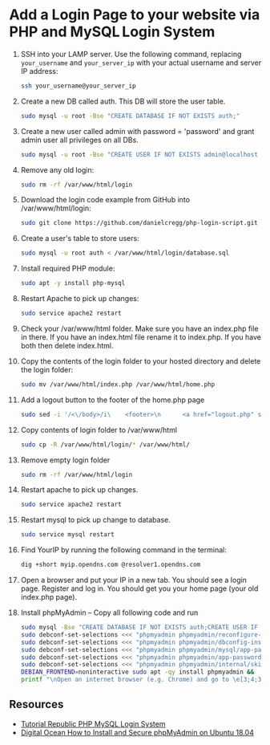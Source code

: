 # Add a Login Page to your website via PHP and MySQL Login System 

1. SSH into your LAMP server. Use the following command, replacing `your_username` and `your_server_ip` with your actual username and server IP address:

    ```bash
    ssh your_username@your_server_ip
    ```

2. Create a new DB called auth. This DB will store the user table. 

   ```bash
   sudo mysql -u root -Bse "CREATE DATABASE IF NOT EXISTS auth;"
   ```

3. Create a new user called admin with password = 'password' and grant admin user all privileges on all DBs.

   ```bash
   sudo mysql -u root -Bse "CREATE USER IF NOT EXISTS admin@localhost IDENTIFIED BY 'password';GRANT ALL PRIVILEGES ON *.* TO admin@localhost;FLUSH PRIVILEGES;"
   ```

4. Remove any old login:

    ```bash
    sudo rm -rf /var/www/html/login 
    ```

5. Download the login code example from GitHub into /var/www/html/login:

    ```bash
    sudo git clone https://github.com/danielcregg/php-login-script.git /var/www/html/login
    ```

6. Create a user's table to store users: 

   ```bash
   sudo mysql -u root auth < /var/www/html/login/database.sql
   ```

7. Install required PHP module:  

   ```bash
   sudo apt -y install php-mysql
   ```

8. Restart Apache to pick up changes: 

   ```bash
   sudo service apache2 restart
   ```

9. Check your /var/www/html folder. Make sure you have an index.php file in there. If you have an index.html file rename it to index.php. If you have both then delete index.html.  

10. Copy the contents of the login folder to your hosted directory and delete the login folder:  

    ```bash
    sudo mv /var/www/html/index.php /var/www/html/home.php
    ```

11. Add a logout button to the footer of the home.php page 

    ```bash
    sudo sed -i '/<\/body>/i\    <footer>\n      <a href="logout.php" style="font-size: 18px; color: red; text-decoration: none;">Logout</a>\n    </footer>' /var/www/html/home.php
    ```

12. Copy contents of login folder to /var/www/html 

    ```bash
    sudo cp -R /var/www/html/login/* /var/www/html/
    ```

13. Remove empty login folder 

    ```bash
    sudo rm -rf /var/www/html/login
    ```

14. Restart apache to pick up changes. 

    ```bash
    sudo service apache2 restart
    ```

15. Restart mysql to pick up change to database. 

    ```bash
    sudo service mysql restart
    ```

16. Find YourIP by running the following command in the terminal: 

    ```bash
    dig +short myip.opendns.com @resolver1.opendns.com
    ```

17. Open a browser and put your IP in a new tab. You should see a login page. Register and log in. You should get you your home page (your old index.php page).   

18. Install phpMyAdmin – Copy all following code and run 

    ```bash
    sudo mysql -Bse "CREATE DATABASE IF NOT EXISTS auth;CREATE USER IF NOT EXISTS admin@localhost IDENTIFIED BY 'password';GRANT ALL PRIVILEGES ON *.* TO admin@localhost;FLUSH PRIVILEGES;" && 
    sudo debconf-set-selections <<< "phpmyadmin phpmyadmin/reconfigure-webserver multiselect apache2" # Select Web Server && 
    sudo debconf-set-selections <<< "phpmyadmin phpmyadmin/dbconfig-install boolean true" # Configure database for phpmyadmin with dbconfig-common && 
    sudo debconf-set-selections <<< "phpmyadmin phpmyadmin/mysql/app-pass password 'password'" # Set MySQL application password for phpmyadmin && 
    sudo debconf-set-selections <<< "phpmyadmin phpmyadmin/app-password-confirm password 'password'" # Confirm application password && 
    sudo debconf-set-selections <<< "phpmyadmin phpmyadmin/internal/skip-preseed boolean true" && 
    DEBIAN_FRONTEND=noninteractive sudo apt -qy install phpmyadmin && 
    printf "\nOpen an internet browser (e.g. Chrome) and go to \e[3;4;33mhttp://$(dig +short myip.opendns.com @resolver1.opendns.com)/phpmyadmin\e[0m - You should see the phpMyAdmin login page. admin/password\n"
    ```

## Resources 

- [Tutorial Republic PHP MySQL Login System](https://www.tutorialrepublic.com/php-tutorial/php-mysql-login-system.php)
- [Digital Ocean How to Install and Secure phpMyAdmin on Ubuntu 18.04](https://www.digitalocean.com/community/tutorials/how-to-install-and-secure-phpmyadmin-on-ubuntu-18-04)
